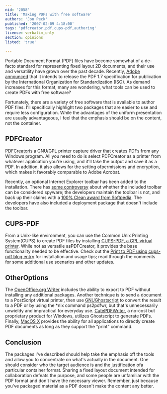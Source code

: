 ```yaml
---
nid: '2058'
title: 'Making PDFs with free software'
authors: 'Jon Peck'
published: '2007-02-09 4:18:00'
tags: 'pdfcreator,pdf,cups-pdf,authoring'
license: verbatim_only
section: opinions
listed: 'true'

---
```

Portable Document Format (PDF) files have become somewhat of a de-facto standard for representing fixed layout 2D documents, and their use and versatility have grown over the past decade. Recently, [Adobe announced](http://www.adobe.com/aboutadobe/pressroom/pressreleases/200701/012907OpenPDFAIIM.html) that it intends to release the PDF 1.7 specification for publication by the International Organization for Standardization (ISO). As demand increases for this format, many are wondering, what tools can be used to create PDFs with free software?

Fortunately, there are a variety of free software that is available to author PDF files. I'll specifically highlight two packages that are easier to use and require less configuration. While the advantages of the uniform presentation are usually advantageous, I feel that the emphasis should be on the content, not the container.


## PDFCreator

[PDFCreator](http://www.bestsoftware4download.com/software/t-free-pdfcreator-download-ieslscyz.html)is a GNU/GPL printer capture driver that creates PDFs from any Windows program. All you need to do is select PDFCreator as a printer from whatever application you're using, and it'll take the output and save it as a PDF. In addition, it also allows for the setting ofpermissions and encryption, which makes it favorably comparable to Adobe Acrobat.

Recently, an optional Internet Explorer toolbar has been added to the installation. There has [some controversy](http://sourceforge.net/forum/forum.php?thread_id=1526338&forum_id=194223) about whether the included toolbar can be considered spyware; the developers maintain the toolbar is not, and back up their claims with a [100% Clean award from Softpedia](http://www.softpedia.com/progClean/PDFCreator-Clean-28111.html). The developers have also included a deployment package that doesn't include the toolbar.


## CUPS-PDF

From a Unix-like environment, you can use the Common Unix Printing System(CUPS) to create PDF files by installing [CUPS-PDF, a GPL virtual printer](http://www.physik.uni-wuerzburg.de/%7Evrbehr/cups-pdf/). While not as versatile asPDFCreator, it provides the base functionality needed to be effective. Check out the [Print to PDF using cups-pdf blog entry](http://ubuntu.wordpress.com/2006/03/23/print-to-pdf-using-cups-pdf/) for installation and usage tips; read through the comments for some additional use scenarios and other updates.


## OtherOptions

The [OpenOffice.org Writer](http://www.openoffice.org/product/writer.html) includes the ability to export to PDF without installing any additional packages. Another technique is to send a document to a PostScript virtual printer, then use [GNUGhostscript](http://www.gnu.org/software/ghostscript/ghostscript.html) to convert the result to a PDF or by using the *nix command  ps2pdfwr, but that's unnecessarily unwieldy and impractical for everyday use. [CutePDFWriter](http://www.cutepdf.com/products/cutepdf/Writer.asp), a no-cost but proprietary product for Windows, utilizes Ghostscript to generate PDFs. Finally, [MacOS X](http://www.apple.com/macosx/features/pdf/) provides the ability for all applications to directly create PDF documents as long as they support the "print" command.


## Conclusion

The packages I've described should help take the emphasis off the tools and allow you to concentrate on what's actually in the document. One should consider who the target audience is and the justification ofa particular container format. Sharing a fixed layout document intended for collaboration defeats the purpose, and some people are unfamiliar with the PDF format and don't have the necessary viewer. Remember, just because you've packaged material as a PDF doesn't make the content any better.

